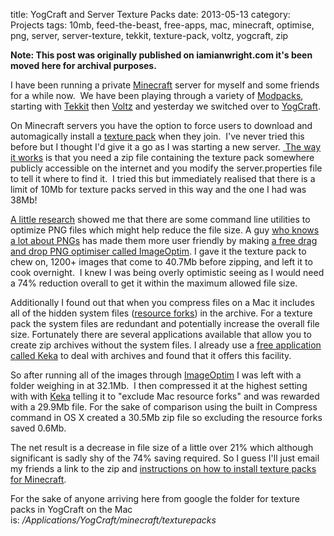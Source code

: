 title: YogCraft and Server Texture Packs
date: 2013-05-13
category: Projects
tags: 10mb, feed-the-beast, free-apps, mac, minecraft, optimise, png, server, server-texture, tekkit, texture-pack, voltz, yogcraft, zip

**Note: This post was originally published on iamianwright.com it's been moved here for archival purposes.**

I have been running a private [Minecraft](https://minecraft.net "Minecraft") server for myself and some friends for a while now.  We have been playing through a variety of [Modpacks](http://www.minecraftwiki.net/wiki/Mods/Mod_packs "What is a Modpack?"), starting with [Tekkit](http://www.technicpack.net/tekkit/ "Tekkit Modpack") then [Voltz](http://www.technicpack.net/voltz "Voltz Modpack") and yesterday we switched over to [YogCraft](http://yogscast.wikia.com/wiki/Yogcraft "YogCraft Modpack").

On Minecraft servers you have the option to force users to download and automagically install a [texture pack](http://www.minecraftwiki.net/wiki/Texture_pack "What is a texture pack?") when they join.  I've never tried this before but I thought I'd give it a go as I was starting a new server. [ The way it works](http://www.minecraftforum.net/topic/1202413-common-answers-faq/#servertexture "How to use server-textures on a minecraft server") is that you need a zip file containing the texture pack somewhere publicly accessible on the internet and you modify the server.properties file to tell it where to find it.  I tried this but immediately realised that there is a limit of 10Mb for texture packs served in this way and the one I had was 38Mb!

[A little research](https://mojang.atlassian.net/browse/MC-5238 "Discussion about the 10Mb limit for texture packs") showed me that there are some command line utilities to optimize PNG files which might help reduce the file size. A guy [who knows a lot about PNGs](http://calendar.perfplanet.com/2010/png-that-works/ "A great article explaining the advantages of PNG") has made them more user friendly by making [a free drag and drop PNG optimiser called ImageOptim](http://imageoptim.com "ImageOptim - make websites and apps load faster"). I gave it the texture pack to chew on, 1200+ images that come to 40.7Mb before zipping, and left it to cook overnight.  I knew I was being overly optimistic seeing as I would need a 74% reduction overall to get it within the maximum allowed file size.

Additionally I found out that when you compress files on a Mac it includes all of the hidden system files ([resource forks](https://en.wikipedia.org/wiki/Resource_fork "What is a resource fork?")) in the archive. For a texture pack the system files are redundant and potentially increase the overall file size. Fortunately there are several applications available that allow you to create zip archives without the system files. I already use a [free application called Keka](http://www.kekaosx.com/en/ "Keka - the free Mac OS X file archiver") to deal with archives and found that it offers this facility.

So after running all of the images through [ImageOptim](http://imageoptim.com "ImageOptim - make websites and apps load faster") I was left with a folder weighing in at 32.1Mb.  I then compressed it at the highest setting with with [Keka](http://www.kekaosx.com/en/ "Keka - the free Mac OS X file archiver") telling it to "exclude Mac resource forks" and was rewarded with a 29.9Mb file. For the sake of comparison using the built in Compress command in OS X created a 30.5Mb zip file so excluding the resource forks saved 0.6Mb.

The net result is a decrease in file size of a little over 21% which although significant is sadly shy of the 74% saving required. So I guess I'll just email my friends a link to the zip and [instructions on how to install texture packs for Minecraft](http://www.minecraftforum.net/topic/37295-how-to-installing-texture-packs-the-complete-guide/#mac "How to install texture packs for Minecraft on a Mac").

For the sake of anyone arriving here from google the folder for texture packs in YogCraft on the Mac is: _/Applications/YogCraft/minecraft/texturepacks_
